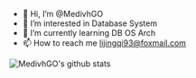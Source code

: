 - 👋 Hi, I’m @MedivhGO
- 👀 I’m interested in Database System
- 🌱 I’m currently learning DB OS Arch
- 📫 How to reach me lijingqi93@foxmail.com

![MedivhGO's github stats](https://github-readme-stats.vercel.app/api?username=MedivhGO&show_icons=true&hide_border=true)

<!---
MedivhGO/MedivhGO is a ✨ special ✨ repository because its `README.md` (this file) appears on your GitHub profile.
You can click the Preview link to take a look at your changes.
--->
